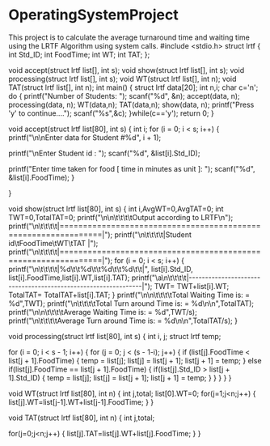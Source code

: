# OperatingSystemProject
This  project is to calculate the average turnaround time and waiting time using the LRTF Algorithm using system calls.
#include <stdio.h>
struct lrtf
{
int Std_ID; int FoodTime; int WT; int TAT;
};

void accept(struct lrtf list[], int s); void show(struct lrtf list[], int s); void processing(struct lrtf list[], int s); void WT(struct lrtf list[], int n); void TAT(struct lrtf list[], int n);
int main()
{ struct lrtf data[20]; int n,i;
char c='n';
do
{
printf("Number of Students:  ");
scanf("%d", &n);
accept(data, n);
processing(data, n);
WT(data,n);
TAT(data,n);
show(data, n);
printf("Press 'y' to continue....");
scanf("%s",&c);
}while(c=='y');
return 0;
}

void accept(struct lrtf list[80], int s)
{
int i;
for (i = 0; i < s; i++)
{
printf("\n\nEnter data for Student #%d", i + 1);

printf("\nEnter Student id : ");
scanf("%d", &list[i].Std_ID);

printf("Enter time taken for food [ time in minutes as unit ]: ");
scanf("%d", &list[i].FoodTime);
}

}

void show(struct lrtf list[80], int s)
{
int i,AvgWT=0,AvgTAT=0;
int TWT=0,TotalTAT=0;
printf("\n\n\t\t\t\tOutput according to LRTF\n");
printf("\n\t\t\t\t|===============================================================|");
printf("\n\t\t\t\t|Student id\tFoodTime\tWT\tTAT  |");
printf("\n\t\t\t\t|===============================================================|");
for (i = 0; i < s; i++)
{
printf("\n\t\t\t\t|%d\t\t%d\t\t%d\t\t%d\t\t|", list[i].Std_ID, list[i].FoodTime,list[i].WT,list[i].TAT);
printf("\a\n\t\t\t\t|---------------------------------------------------------------|");
TWT= TWT+list[i].WT;
TotalTAT= TotalTAT+list[i].TAT;
}
printf("\n\n\t\t\t\tTotal Waiting Time is: = %d",TWT);
printf("\n\t\t\t\tTotal Turn around Time is: = %d\n\n",TotalTAT);
printf("\n\n\t\t\t\tAverage Waiting Time is: = %d",TWT/s);
printf("\n\t\t\t\tAverage Turn around Time is: = %d\n\n",TotalTAT/s);
}

void processing(struct lrtf list[80], int s)
{
int i, j;
struct lrtf temp;

for (i = 0; i < s - 1; i++)
{
for (j = 0; j < (s - 1-i); j++)
{
if (list[j].FoodTime < list[j + 1].FoodTime)
{
temp = list[j];
list[j] = list[j + 1];
list[j + 1] = temp;
}
else if(list[j].FoodTime == list[j + 1].FoodTime)
{
if(list[j].Std_ID > list[j + 1].Std_ID)
{
temp = list[j];
list[j] = list[j + 1];
list[j + 1] = temp;
}
}
}
}
}


void WT(struct lrtf list[80], int n)
{
int j,total;
list[0].WT=0;
for(j=1;j<n;j++)
{
list[j].WT=list[j-1].WT+list[j-1].FoodTime;
}
}


void TAT(struct lrtf list[80], int n)
{
int j,total;

for(j=0;j<n;j++)
{
list[j].TAT=list[j].WT+list[j].FoodTime;
}
}
